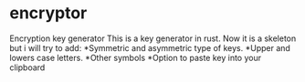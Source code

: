 # encryptor
Encryption key generator
This is a key generator in rust. Now it is a skeleton but i will try to add:
*Symmetric and asymmetric type of keys.
*Upper and lowers case letters.
*Other symbols 
*Option to paste key into your clipboard
